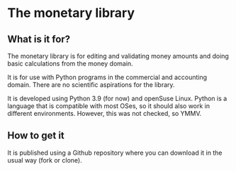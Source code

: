 The monetary library
====================

What is it for?
---------------

The monetary library is for editing and validating money amounts and doing basic calculations from the money domain.

It is for use with Python programs in the commercial and accounting domain. There are no scientific aspirations for the library.

It is developed using Python 3.9 (for now) and openSuse Linux. Python is a language that is compatible with most OSes, so it should also work in different environments. However, this was not checked, so YMMV.

How to get it
-------------

It is published using a Github repository where you can download it in the usual way (fork or clone).
